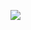[![](https://jitpack.io/v/zj565061763/page-loader.svg)](https://jitpack.io/#zj565061763/page-loader)